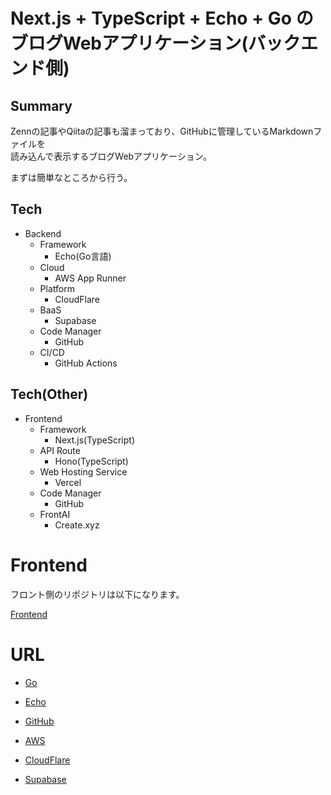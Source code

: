 # Next.js + TypeScript + Echo + Go のブログWebアプリケーション(バックエンド側)

## Summary

Zennの記事やQiitaの記事も溜まっており、GitHubに管理しているMarkdownファイルを<br>
読み込んで表示するブログWebアプリケーション。<br>

まずは簡単なところから行う。<br>

## Tech

-   Backend
    -   Framework
        -   Echo(Go言語)
    -   Cloud
        -   AWS App Runner
    -   Platform
        -   CloudFlare
    -   BaaS
        -   Supabase
    -   Code Manager
        -   GitHub
    -   CI/CD
        -   GitHub Actions

## Tech(Other)

-   Frontend
    -   Framework
        -   Next.js(TypeScript)
    -   API Route
        -   Hono(TypeScript)
    -   Web Hosting Service
        -   Vercel
    -   Code Manager
        -   GitHub
    -   FrontAI
        -   Create.xyz

# Frontend

フロント側のリポジトリは以下になります。

[Frontend](https://github.com/kojikawazu/nextjs-echo-front-blog-app)

# URL

-   [Go](https://go.dev/)

-   [Echo](https://echo.labstack.com/)

-   [GitHub](https://github.com/)

-   [AWS](https://aws.amazon.com/jp/console/)

-   [CloudFlare](https://www.cloudflare.com/ja-jp/)

-   [Supabase](https://supabase.com/)